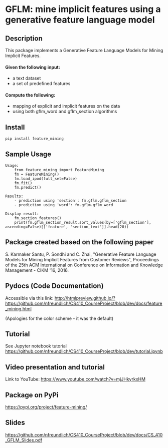# GFLM: mine implicit features using a generative feature language model

## Description
This package implements a Generative Feature Language Models for Mining Implicit Features.

#### Given the following input:
* a text dataset
* a set of predefined features

#### Compute the following:
* mapping of explicit and implicit features on the data
* using both gflm_word and gflm_section algorithms

## Install
```
pip install feature_mining
```

## Sample Usage
    Usage:
        from feature_mining import FeatureMining
        fm = FeatureMining()
        fm.load_ipod(full_set=False)
        fm.fit()
        fm.predict()
    
    Results:
        - prediction using 'section': fm.gflm.gflm_section
        - prediction using 'word': fm.gflm.gflm_word
        
    Display result:
        fm.section_features()
        print(fm.gflm_section_result.sort_values(by=['gflm_section'], ascending=False)[['feature', 'section_text']].head(20))
     
## Package created based on the following paper
S. Karmaker Santu, P. Sondhi and C. Zhai, "Generative Feature Language Models for Mining Implicit Features from Customer Reviews", Proceedings of the 25th ACM International on Conference on Information and Knowledge Management - CIKM '16, 2016.

## Pydocs (Code Documentation)
Accessible via this link: http://htmlpreview.github.io/?https://github.com/nfreundlich/CS410_CourseProject/blob/dev/docs/feature_mining.html

(Apologies for the color scheme - it was the default)

## Tutorial
See Jupyter notebook tutorial https://github.com/nfreundlich/CS410_CourseProject/blob/dev/tutorial.ipynb

## Video presentation and tutorial
Link to YouTube: https://www.youtube.com/watch?v=mjJHkyrkxHM

## Package on PyPi
https://pypi.org/project/feature-mining/

## Slides
https://github.com/nfreundlich/CS410_CourseProject/blob/dev/docs/CS_410_GFLM_Slides.pdf
